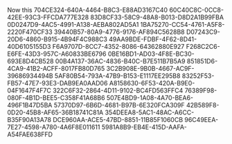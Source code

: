 Now this
704CE324-640A-4464-B8C3-E88AD3167C40
60C40C8C-0CC8-42EE-93C3-FFCDA777E328
83D8CF33-58C9-48A8-B013-D8D2A1B99FBA
0D0247D9-4AC5-4991-A138-AEBA802AD5A1
1BA75270-CC54-4761-A5F8-2220F470CF33
39440B57-80A9-4776-9176-AF894C5628B8
D07243C9-20D6-4860-B915-4B94F4C988C3
49AA9BDE-FDBF-4F62-8D41-40D6105155D3
F6A9707D-8CC7-4352-8086-64362880E927
F268C2C6-E6FE-43D3-957C-A60833BE6796
0BE16BD1-AD03-4F8E-BC30-693E8D4CB528
00B4A137-36AC-4836-B40C-B7E511B7B5A9
851851D6-4CA9-41B2-ACFF-8017FB80D765
3C2B908E-9B0B-4667-AC9F-39686934494B
5AF80B54-793A-47B9-B153-E1117EE295B8
83252F53-FB57-47E7-93E3-DAB9EA0AAD06
A8158630-6F53-420A-B9E0-04F1647F4F7C
322C6F32-2864-4D11-9102-BC4FD563FFC4
76389F98-080F-4B1D-BEE5-C358F41A68B6
507E4BD9-1A08-4A70-BEA6-496F1B47D5BA
57370D97-6B6D-4681-B97B-6E320FCA309F
42B589F8-0D20-45B8-AF65-36B18741C81A
354DEEA8-5AC1-48AC-A6CC-B35F90A13A78
DCE960AA-ACE5-47BD-8851-11B85F1060CB
96C49EEA-7E27-4598-A780-4A6F8E011611
5981A8B9-EB4E-415D-AAFA-A54FAE638FFD
